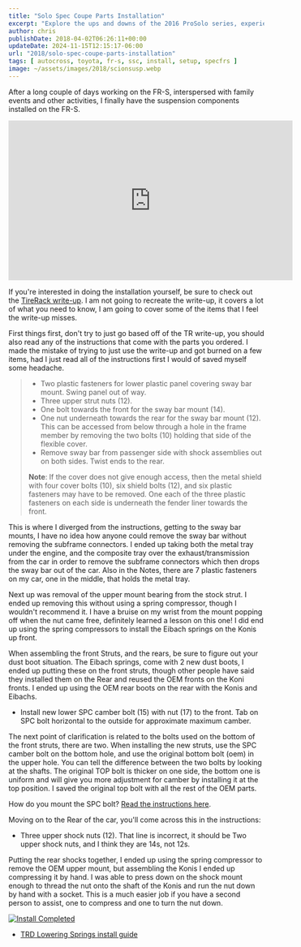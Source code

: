 ```yaml
---
title: "Solo Spec Coupe Parts Installation"
excerpt: "Explore the ups and downs of the 2016 ProSolo series, experiences with the 350Z car, and anticipation for the upcoming finale and SoloNationals."
author: chris
publishDate: 2018-04-02T06:26:11+00:00
updateDate: 2024-11-15T12:15:17-06:00
url: "2018/solo-spec-coupe-parts-installation"
tags: [ autocross, toyota, fr-s, ssc, install, setup, specfrs ]
image: ~/assets/images/2018/scionsusp.webp
---
```


After a long couple of days working on the FR-S, interspersed with family events and other activities, I finally have the suspension components installed on the FR-S.

<iframe width="560" height="315" src="https://www.youtube.com/embed/2HGBNpxXpxs?si=YF00ldnQjkXlqmH0" title="YouTube video player" frameborder="0" allow="accelerometer; autoplay; clipboard-write; encrypted-media; gyroscope; picture-in-picture; web-share" referrerpolicy="strict-origin-when-cross-origin" allowfullscreen></iframe>

If you're interested in doing the installation yourself, be sure to check out the [TireRack write-up](https://www.tirerack.com/tires/tiretech/techpage.jsp?techid=338). I am not going to recreate the write-up, it covers a lot of what you need to know, I am going to cover some of the items that I feel the write-up misses.

First things first, don't try to just go based off of the TR write-up, you should also read any of the instructions that come with the parts you ordered. I made the mistake of trying to just use the write-up and got burned on a few items, had I just read all of the instructions first I would of saved myself some headache.

> - Two plastic fasteners for lower plastic panel covering sway bar mount. Swing panel out of way.
> - Three upper strut nuts (12).
> - One bolt towards the front for the sway bar mount (14).
> - One nut underneath towards the rear for the sway bar mount (12). This can be accessed from below through a hole in the frame member by removing the two bolts (10) holding that side of the flexible cover.
> - Remove sway bar from passenger side with shock assemblies out on both sides. Twist ends to the rear.
> 
> **Note**: If the cover does not give enough access, then the metal shield with four cover bolts (10), six shield bolts (12), and six plastic fasteners may have to be removed. One each of the three plastic fasteners on each side is underneath the fender liner towards the front.

This is where I diverged from the instructions, getting to the sway bar mounts, I have no idea how anyone could remove the sway bar without removing the subframe connectors. I ended up taking both the metal tray under the engine, and the composite tray over the exhaust/transmission from the car in order to remove the subframe connectors which then drops the sway bar out of the car. Also in the Notes, there are 7 plastic fasteners on my car, one in the middle, that holds the metal tray.

Next up was removal of the upper mount bearing from the stock strut. I ended up removing this without using a spring compressor, though I wouldn't recommend it. I have a bruise on my wrist from the mount popping off when the nut came free, definitely learned a lesson on this one! I did end up using the spring compressors to install the Eibach springs on the Konis up front.

When assembling the front Struts, and the rears, be sure to figure out your dust boot situation. The Eibach springs, come with 2 new dust boots, I ended up putting these on the front struts, though other people have said they installed them on the Rear and reused the OEM fronts on the Koni fronts. I ended up using the OEM rear boots on the rear with the Konis and Eibachs.

- Install new lower SPC camber bolt (15) with nut (17) to the front. Tab on SPC bolt horizontal to the outside for approximate maximum camber.

The next point of clarification is related to the bolts used on the bottom of the front struts, there are two. When installing the new struts, use the SPC camber bolt on the bottom hole, and use the original bottom bolt (oem) in the upper hole. You can tell the difference between the two bolts by looking at the shafts. The original TOP bolt is thicker on one side, the bottom one is uniform and will give you more adjustment for camber by installing it at the top position. I saved the original top bolt with all the rest of the OEM parts.

How do you mount the SPC bolt? [Read the instructions here](https://www.spcalignment.com/instructions/81305-INS_WEB.pdf).

Moving on to the Rear of the car, you'll come across this in the instructions:
- Three upper shock nuts (12).
That line is incorrect, it should be Two upper shock nuts, and I think they are 14s, not 12s.

Putting the rear shocks together, I ended up using the spring compressor to remove the OEM upper mount, but assembling the Konis I ended up compressing it by hand. I was able to press down on the shock mount enough to thread the nut onto the shaft of the Konis and run the nut down by hand with a socket. This is a much easier job if you have a second person to assist, one to compress and one to turn the nut down.

[![Install Completed](https://farm1.staticflickr.com/787/41176740751_44eec849c8.jpg)](https://www.flickr.com/photos/chammond/41176740751/in/album-72157694192449114/)

- [TRD Lowering Springs install guide](https://www.billswebspace.com/PTR07-18130inst.pdf)

